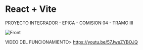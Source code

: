 # React + Vite

PROYECTO INTEGRADOR - EPICA - COMISION 04 - TRAMO III

![Front](https://tuki-socks.com.ar/wp-content/uploads/2023/12/screencapture-localhost-5173-2023-12-15-18_48_49.png)

VIDEO DEL FUNCIONAMIENTO> https://youtu.be/57JweZYBOJQ

